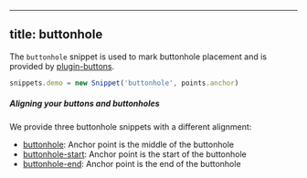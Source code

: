 ***

## title: buttonhole

The `buttonhole` snippet is used to mark buttonhole placement and is
provided by [plugin-buttons](/reference/plugins/buttons/).

```js
snippets.demo = new Snippet('buttonhole', points.anchor)
```

<Example part="snippets_buttonhole" caption="An example of the buttonhole snippet" />

<Note>

##### Aligning your buttons and buttonholes

We provide three buttonhole snippets with a different alignment:

*   [buttonhole](/reference/snippets/buttonhole/): Anchor point is the middle of the buttonhole
*   [buttonhole-start](/reference/snippets/buttonhole-start/): Anchor point is the start of the buttonhole
*   [buttonhole-end](/reference/snippets/buttonhole-end/): Anchor point is the end of the buttonhole

</Note>
